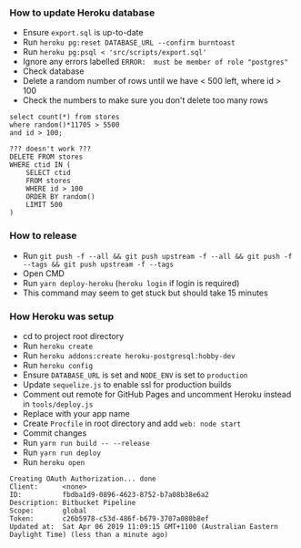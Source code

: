 ### How to update Heroku database
* Ensure `export.sql` is up-to-date
* Run `heroku pg:reset DATABASE_URL --confirm burntoast`
* Run `heroku pg:psql < 'src/scripts/export.sql'`
* Ignore any errors labelled `ERROR:  must be member of role "postgres"`
* Check database
* Delete a random number of rows until we have < 500 left, where id > 100
* Check the numbers to make sure you don't delete too many rows
```
select count(*) from stores
where random()*11705 > 5500
and id > 100;
```

```
??? doesn't work ???
DELETE FROM stores
WHERE ctid IN (
    SELECT ctid
    FROM stores
    WHERE id > 100
    ORDER BY random()
    LIMIT 500
)
```


### How to release
* Run `git push -f --all && git push upstream -f --all && git push -f --tags && git push upstream -f --tags`
* Open CMD
* Run `yarn deploy-heroku` (`heroku login` if login is required)
* This command may seem to get stuck but should take 15 minutes


### How Heroku was setup
* cd to project root directory
* Run `heroku create`
* Run `heroku addons:create heroku-postgresql:hobby-dev`
* Run `heroku config`
* Ensure `DATABASE_URL` is set and `NODE_ENV` is set to `production`
* Update `sequelize.js` to enable ssl for production builds
* Comment out remote for GitHub Pages and uncomment Heroku instead in `tools/deploy.js`
* Replace <app> with your app name
* Create `Procfile` in root directory and add `web: node start`
* Commit changes
* Run `yarn run build -- --release`
* Run `yarn run deploy`
* Run `heroku open`

```
Creating OAuth Authorization... done
Client:      <none>
ID:          fbdba1d9-0896-4623-8752-b7a08b38e6a2
Description: Bitbucket Pipeline
Scope:       global
Token:       c26b5978-c53d-486f-b679-3707a080b8ef
Updated at:  Sat Apr 06 2019 11:09:15 GMT+1100 (Australian Eastern Daylight Time) (less than a minute ago)
```
